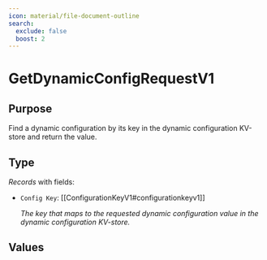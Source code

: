 ```yaml
---
icon: material/file-document-outline
search:
  exclude: false
  boost: 2
---
```


# GetDynamicConfigRequestV1

## Purpose

<!-- --8<-- [start:purpose] -->
Find a dynamic configuration by its key in the dynamic configuration KV-store and return the value.
<!-- --8<-- [end:purpose] -->

## Type

<!-- --8<-- [start:type] -->
<div class="type" markdown>

*Records* with fields:

- `Config Key`: [[ConfigurationKeyV1#configurationkeyv1]]

  *The key that maps to the requested dynamic configuration value in the dynamic configuration KV-store.*

</div>
<!-- --8<-- [end:type] -->

## Values

